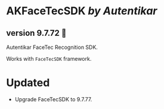# AKFaceTecSDK *by Autentikar*
## version 9.7.72 :rocket:

Autentikar FaceTec Recognition SDK.

Works with `FaceTecSDK` framework.

# Updated
* Upgrade FaceTecSDK to 9.7.77.
